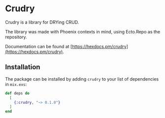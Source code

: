 # Crudry

Crudry is a library for DRYing CRUD.

The library was made with Phoenix contexts in mind, using Ecto.Repo as the repository.

Documentation can be found at [https://hexdocs.pm/crudry](https://hexdocs.pm/crudry).

## Installation

The package can be installed by adding `crudry` to your list of dependencies in `mix.exs`:

```elixir
def deps do
  [
    {:crudry, "~> 0.1.0"}
  ]
end
```
